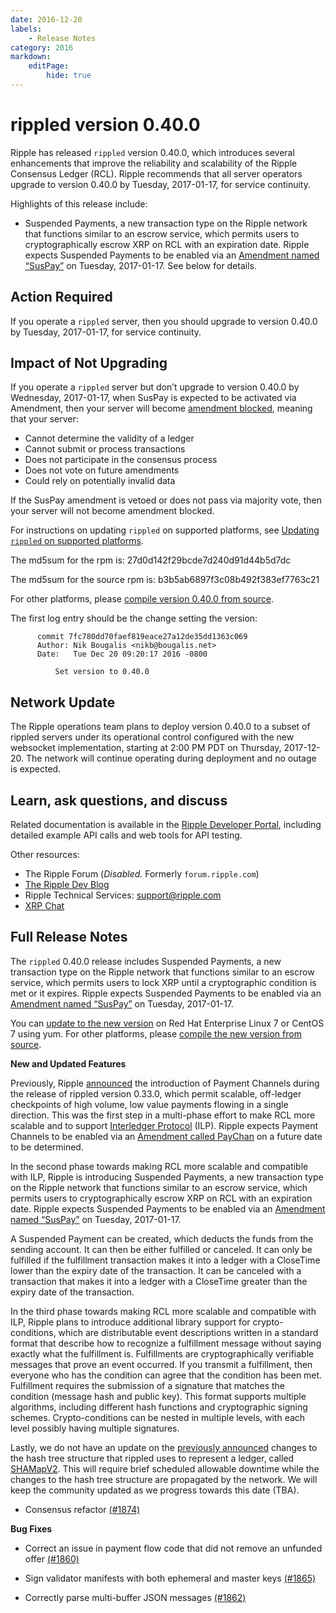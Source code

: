 ```yaml
---
date: 2016-12-20
labels:
    - Release Notes
category: 2016
markdown:
    editPage:
        hide: true
---
```

# rippled version 0.40.0

Ripple has released `rippled` version 0.40.0, which introduces several enhancements that improve the reliability and scalability of the Ripple Consensus Ledger (RCL). Ripple recommends that all server operators upgrade to version 0.40.0 by Tuesday, 2017-01-17, for service continuity.

Highlights of this release include:

* Suspended Payments, a new transaction type on the Ripple network that functions similar to an escrow service, which permits users to cryptographically escrow XRP on RCL with an expiration date. Ripple expects Suspended Payments to be enabled via an [Amendment named “SusPay”](https://ripple.com/build/amendments/#suspay) on Tuesday, 2017-01-17. See below for details.

## Action Required

If you operate a `rippled` server, then you should upgrade to version 0.40.0 by Tuesday, 2017-01-17, for service continuity.

## Impact of Not Upgrading

If you operate a `rippled` server but don’t upgrade to version 0.40.0 by Wednesday, 2017-01-17, when SusPay is expected to be activated via Amendment, then your server will become [amendment blocked](https://ripple.com/build/amendments/#amendment-blocked), meaning that your server:

* Cannot determine the validity of a ledger
* Cannot submit or process transactions
* Does not participate in the consensus process
* Does not vote on future amendments
* Could rely on potentially invalid data

If the SusPay amendment is vetoed or does not pass via majority vote, then your server will not become amendment blocked.

For instructions on updating `rippled` on supported platforms, see [Updating `rippled` on supported platforms](https://ripple.com/build/rippled-setup/#updating-rippled).

The md5sum for the rpm is: 27d0d142f29bcde7d240d91d44b5d7dc

The md5sum for the source rpm is: b3b5ab6897f3c08b492f383ef7763c21

For other platforms, please [compile version 0.40.0 from source](https://github.com/ripple/rippled/tree/master/Builds).

The first log entry should be the change setting the version:

          commit 7fc780dd70faef819eace27a12de35dd1363c069
          Author: Nik Bougalis <nikb@bougalis.net>
          Date:   Tue Dec 20 09:20:17 2016 -0800

              Set version to 0.40.0

## Network Update
The Ripple operations team plans to deploy version 0.40.0 to a subset of rippled servers under its operational control configured with the new websocket implementation, starting at 2:00 PM PDT on Thursday, 2017-12-20. The network will continue operating during deployment and no outage is expected.

## Learn, ask questions, and discuss
Related documentation is available in the [Ripple Developer Portal](https://ripple.com/build/), including detailed example API calls and web tools for API testing.

Other resources:

* The Ripple Forum (_Disabled._ Formerly `forum.ripple.com`)
* [The Ripple Dev Blog](https://developers.ripple.com/blog/)
* Ripple Technical Services: support@ripple.com
* [XRP Chat](http://www.xrpchat.com/)

## Full Release Notes

The `rippled` 0.40.0 release includes Suspended Payments, a new transaction type on the Ripple network that functions similar to an escrow service, which permits users to lock XRP until a cryptographic condition is met or it expires. Ripple expects Suspended Payments to be enabled via an [Amendment named “SusPay”](https://ripple.com/build/amendments/#suspay) on Tuesday, 2017-01-17.

You can [update to the new version](https://ripple.com/build/rippled-setup/#updating-rippled) on Red Hat Enterprise Linux 7 or CentOS 7 using yum. For other platforms, please [compile the new version from source](https://github.com/ripple/rippled/tree/master/Builds).

**New and Updated Features**

Previously, Ripple [announced](https://developers.ripple.com/blog/2016/rippled-0.33.0.html) the introduction of Payment Channels during the release of rippled version 0.33.0, which permit scalable, off-ledger checkpoints of high volume, low value payments flowing in a single direction. This was the first step in a multi-phase effort to make RCL more scalable and to support [Interledger Protocol](https://interledger.org/interledger.pdf) (ILP). Ripple expects Payment Channels to be enabled via an [Amendment called PayChan](https://ripple.com/build/amendments/#paychan) on a future date to be determined.

In the second phase towards making RCL more scalable and compatible with ILP, Ripple is introducing Suspended Payments, a new transaction type on the Ripple network that functions similar to an escrow service, which permits users to cryptographically escrow XRP on RCL with an expiration date. Ripple expects Suspended Payments to be enabled via an [Amendment named “SusPay”](https://ripple.com/build/amendments/#suspay) on Tuesday, 2017-01-17.

A Suspended Payment can be created, which deducts the funds from the sending account. It can then be either fulfilled or canceled. It can only be fulfilled if the fulfillment transaction makes it into a ledger with a CloseTime lower than the expiry date of the transaction. It can be canceled with a transaction that makes it into a ledger with a CloseTime greater than the expiry date of the transaction.

In the third phase towards making RCL more scalable and compatible with ILP, Ripple plans to introduce additional library support for crypto-conditions, which are distributable event descriptions written in a standard format that describe how to recognize a fulfillment message without saying exactly what the fulfillment is. Fulfillments are cryptographically verifiable messages that prove an event occurred. If you transmit a fulfillment, then everyone who has the condition can agree that the condition has been met. Fulfillment requires the submission of a signature that matches the condition (message hash and public key). This format supports multiple algorithms, including different hash functions and cryptographic signing schemes. Crypto-conditions can be nested in multiple levels, with each level possibly having multiple signatures.

Lastly, we do not have an update on the [previously announced](https://developers.ripple.com/blog/2016/rippled-0.33.0.html) changes to the hash tree structure that rippled uses to represent a ledger, called [SHAMapV2](https://ripple.com/build/amendments/#shamapv2). This will require brief scheduled allowable downtime while the changes to the hash tree structure are propagated by the network. We will keep the community updated as we progress towards this date (TBA).

* Consensus refactor [(#1874)](https://github.com/ripple/rippled/pull/1874)

**Bug Fixes**

* Correct an issue in payment flow code that did not remove an unfunded offer [(#1860)](https://github.com/ripple/rippled/pull/1860)

* Sign validator manifests with both ephemeral and master keys [(#1865)](https://github.com/ripple/rippled/pull/1865)

* Correctly parse multi-buffer JSON messages [(#1862)](https://github.com/ripple/rippled/pull/1862)
